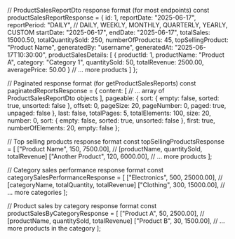 // ProductSalesReportDto response format (for most endpoints)
const productSalesReportResponse = {
  id: 1,
  reportDate: "2025-06-17",
  reportPeriod: "DAILY", // DAILY, WEEKLY, MONTHLY, QUARTERLY, YEARLY, CUSTOM
  startDate: "2025-06-17",
  endDate: "2025-06-17",
  totalSales: 15000.50,
  totalQuantitySold: 250,
  numberOfProducts: 45,
  topSellingProduct: "Product Name",
  generatedBy: "username",
  generatedAt: "2025-06-17T10:30:00",
  productSalesDetails: [
    {
      productId: 1,
      productName: "Product A",
      category: "Category 1",
      quantitySold: 50,
      totalRevenue: 2500.00,
      averagePrice: 50.00
    }
    // ... more products
  ]
};

// Paginated response format (for getProductSalesReports)
const paginatedReportsResponse = {
  content: [
    // ... array of ProductSalesReportDto objects
  ],
  pageable: {
    sort: {
      empty: false,
      sorted: true,
      unsorted: false
    },
    offset: 0,
    pageSize: 20,
    pageNumber: 0,
    paged: true,
    unpaged: false
  },
  last: false,
  totalPages: 5,
  totalElements: 100,
  size: 20,
  number: 0,
  sort: {
    empty: false,
    sorted: true,
    unsorted: false
  },
  first: true,
  numberOfElements: 20,
  empty: false
};

// Top selling products response format
const topSellingProductsResponse = [
  ["Product Name", 150, 7500.00], // [productName, quantitySold, totalRevenue]
  ["Another Product", 120, 6000.00],
  // ... more products
];

// Category sales performance response format
const categorySalesPerformanceResponse = [
  ["Electronics", 500, 25000.00], // [categoryName, totalQuantity, totalRevenue]
  ["Clothing", 300, 15000.00],
  // ... more categories
];

// Product sales by category response format
const productSalesByCategoryResponse = [
  ["Product A", 50, 2500.00], // [productName, quantitySold, totalRevenue]
  ["Product B", 30, 1500.00],
  // ... more products in the category
];